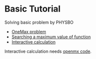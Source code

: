 # Basic Tutorial
Solving basic problem by PHYSBO
- [OneMax problem](ONEMAX.md)
- [Searching a maximum value of function](FUNC.md)
- [Interactive calculation](INTERACTIVE.md)

Interactive calculation needs [openmx code](http://www.openmx-square.org/).
